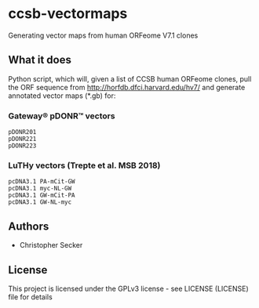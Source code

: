 # ccsb-vectormaps
Generating vector maps from human ORFeome V7.1 clones

## What it does

Python script, which will, given a list of CCSB human ORFeome clones, pull the ORF sequence from http://horfdb.dfci.harvard.edu/hv7/ and generate annotated vector maps (*.gb) for:

### Gateway® pDONR™ vectors

    pDONR201
    pDONR221
    pDONR223

### LuTHy vectors (Trepte et al. MSB 2018)

    pcDNA3.1 PA-mCit-GW
    pcDNA3.1 myc-NL-GW
    pcDNA3.1 GW-mCit-PA
    pcDNA3.1 GW-NL-myc

## Authors

* Christopher Secker
    
## License

This project is licensed under the GPLv3 license - see LICENSE (LICENSE) file for details
